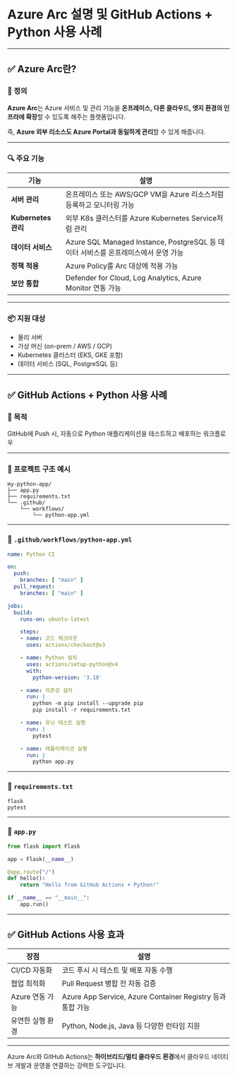 
# Azure Arc 설명 및 GitHub Actions + Python 사용 사례

---

## ✅ Azure Arc란?

### 📌 정의
**Azure Arc**는 Azure 서비스 및 관리 기능을 **온프레미스, 다른 클라우드, 엣지 환경의 인프라에 확장**할 수 있도록 해주는 플랫폼입니다.

즉, **Azure 외부 리소스도 Azure Portal과 동일하게 관리**할 수 있게 해줍니다.

---

### 🔍 주요 기능

| 기능 | 설명 |
|------|------|
| **서버 관리** | 온프레미스 또는 AWS/GCP VM을 Azure 리소스처럼 등록하고 모니터링 가능 |
| **Kubernetes 관리** | 외부 K8s 클러스터를 Azure Kubernetes Service처럼 관리 |
| **데이터 서비스** | Azure SQL Managed Instance, PostgreSQL 등 데이터 서비스를 온프레미스에서 운영 가능 |
| **정책 적용** | Azure Policy를 Arc 대상에 적용 가능 |
| **보안 통합** | Defender for Cloud, Log Analytics, Azure Monitor 연동 가능 |

---

### 📦 지원 대상

- 물리 서버
- 가상 머신 (on-prem / AWS / GCP)
- Kubernetes 클러스터 (EKS, GKE 포함)
- 데이터 서비스 (SQL, PostgreSQL 등)

---

## ✅ GitHub Actions + Python 사용 사례

### 🔹 목적
GitHub에 Push 시, 자동으로 Python 애플리케이션을 테스트하고 배포하는 워크플로우

---

### 📁 프로젝트 구조 예시

```
my-python-app/
├── app.py
├── requirements.txt
└── .github/
    └── workflows/
        └── python-app.yml
```

---

### 📄 `.github/workflows/python-app.yml`

```yaml
name: Python CI

on:
  push:
    branches: [ "main" ]
  pull_request:
    branches: [ "main" ]

jobs:
  build:
    runs-on: ubuntu-latest

    steps:
    - name: 코드 체크아웃
      uses: actions/checkout@v3

    - name: Python 설치
      uses: actions/setup-python@v4
      with:
        python-version: '3.10'

    - name: 의존성 설치
      run: |
        python -m pip install --upgrade pip
        pip install -r requirements.txt

    - name: 유닛 테스트 실행
      run: |
        pytest

    - name: 애플리케이션 실행
      run: |
        python app.py
```

---

### 📄 `requirements.txt`

```
flask
pytest
```

---

### 📄 `app.py`

```python
from flask import Flask

app = Flask(__name__)

@app.route("/")
def hello():
    return "Hello from GitHub Actions + Python!"

if __name__ == "__main__":
    app.run()
```

---

## ✅ GitHub Actions 사용 효과

| 장점 | 설명 |
|------|------|
| CI/CD 자동화 | 코드 푸시 시 테스트 및 배포 자동 수행 |
| 협업 최적화 | Pull Request 병합 전 자동 검증 |
| Azure 연동 가능 | Azure App Service, Azure Container Registry 등과 통합 가능 |
| 유연한 실행 환경 | Python, Node.js, Java 등 다양한 런타임 지원 |

---

Azure Arc와 GitHub Actions는 **하이브리드/멀티 클라우드 환경**에서 클라우드 네이티브 개발과 운영을 연결하는 강력한 도구입니다.
